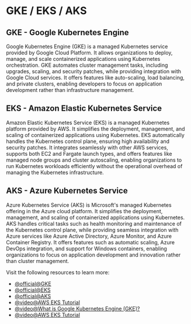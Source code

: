 # GKE / EKS / AKS

GKE - Google Kubernetes Engine
------------------------------

Google Kubernetes Engine (GKE) is a managed Kubernetes service provided by Google Cloud Platform. It allows organizations to deploy, manage, and scale containerized applications using Kubernetes orchestration. GKE automates cluster management tasks, including upgrades, scaling, and security patches, while providing integration with Google Cloud services. It offers features like auto-scaling, load balancing, and private clusters, enabling developers to focus on application development rather than infrastructure management.

EKS - Amazon Elastic Kubernetes Service
---------------------------------------

Amazon Elastic Kubernetes Service (EKS) is a managed Kubernetes platform provided by AWS. It simplifies the deployment, management, and scaling of containerized applications using Kubernetes. EKS automatically handles the Kubernetes control plane, ensuring high availability and security patches. It integrates seamlessly with other AWS services, supports both EC2 and Fargate launch types, and offers features like managed node groups and cluster autoscaling, enabling organizations to run Kubernetes workloads efficiently without the operational overhead of managing the Kubernetes infrastructure.

AKS - Azure Kubernetes Service
------------------------------

Azure Kubernetes Service (AKS) is Microsoft's managed Kubernetes offering in the Azure cloud platform. It simplifies the deployment, management, and scaling of containerized applications using Kubernetes. AKS handles critical tasks such as health monitoring and maintenance of the Kubernetes control plane, while providing seamless integration with Azure services like Azure Active Directory, Azure Monitor, and Azure Container Registry. It offers features such as automatic scaling, Azure DevOps integration, and support for Windows containers, enabling organizations to focus on application development and innovation rather than cluster management.

Visit the following resources to learn more:

- [@official@GKE](https://cloud.google.com/kubernetes-engine)
- [@official@EKS](https://aws.amazon.com/eks/)
- [@official@AKS](https://azure.microsoft.com/en-us/products/kubernetes-service/)
- [@video@AWS EKS Tutorial](https://www.youtube.com/watch?v=CukYk43agA4)
- [@video@What is Google Kubernetes Engine (GKE)?](https://www.youtube.com/watch?v=Rl5M1CzgEH4)
- [@video@AWS EKS Tutorial](https://www.youtube.com/watch?v=CukYk43agA4)